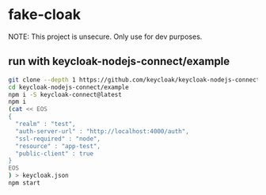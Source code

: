 # fake-cloak

NOTE: This project is unsecure. Only use for dev purposes.

## run with keycloak-nodejs-connect/example

```bash
git clone --depth 1 https://github.com/keycloak/keycloak-nodejs-connect.git
cd keycloak-nodejs-connect/example
npm i -S keycloak-connect@latest
npm i
(cat << EOS
{
  "realm" : "test",
  "auth-server-url" : "http://localhost:4000/auth",
  "ssl-required" : "node",
  "resource" : "app-test",
  "public-client" : true
}
EOS
) > keycloak.json
npm start
```
